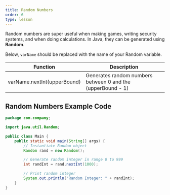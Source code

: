 ```yaml
---
title: Random Numbers
order: 6
type: lesson
---
```


Random numbers are super useful when making games, writing security systems, and when doing calculations. In Java, they can be generated using **Random**.

Below, `varName` should be replaced with the name of your Random variable.

| Function                    | Description                                                 |
| --------------------------- | ----------------------------------------------------------- |
| varName.nextInt(upperBound) | Generates random numbers between 0 and the (upperBound - 1) |

## Random Numbers Example Code

```java
package com.company;

import java.util.Random;

public class Main {
    public static void main(String[] args) {
        // Instantiate Random object
        Random rand = new Random();

        // Generate random integer in range 0 to 999
        int randInt = rand.nextInt(1000);

        // Print random integer
        System.out.println("Random Integer: " + randInt);
    }
}
```

